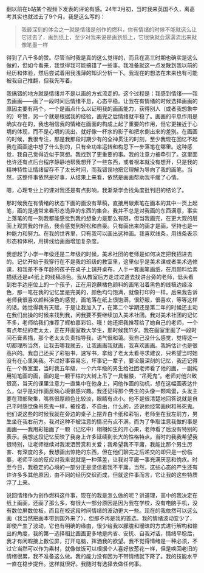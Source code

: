 翻以前在b站某个视频下发表的评论有感。24年3月初，当时我来英国不久，离高考其实也就过去了9个月。我是这么写的：

> 我最深刻的体会之一就是情绪是创作的燃料，你有情绪的时候不能就这么让它过去了，画到纸上，至少对我来说是画到纸上，它很快就会潺潺流出来就像笔墨一样

得到了八千多的赞。尽管当时我是真的这么觉得的，而且在高三时期也确实是这么做的，但如今看来，我觉得我可能搞错了一些事。我准备就这一点发散到我以前的经历和体验，然后尝试着用我浅薄的知识分析一下。我现在的想法在未来也有可能被我自己推翻，但我先写着。

我搞错的地方就是情绪并不是以画的方式流走的。这个过程是：我感到情绪——我去画画——画了一段时间后情绪平息，心态平稳。让我在有情绪的时候选择画画的原因主要有两个，一个是画点什么以证明我的画画能力，获得别人（或者我想象中的）夸赞，另一个就是根据我的经验，画完之后情绪就平稳了。画画的平息作用是确实存在的，我也相信我的情绪在画面的构成上起了重要的作用，但它更接近于心境的体现，而不是心境的流出，就好像一杯水的影子和把水倒出来的差别。在画画的时候，我很专注，那是我那段时期少有的全神贯注的时刻，至少我现在回忆不起我在画画途中想了什么别的，只有全功率运转和构思下一步落笔在哪里。这种感觉，我自己觉得近似于冥想。我找到了更重要的事。我的注意力被牵引了。这里面也许还有点后台程序静静地帮我想开了一些东西，或者根本就没有想开，只是我的精神特性让情绪留存不了太长时间，而我错误地把它理解为导向了我的画笔。当然，这整件事依然是好事，从结果上来看，依然是画画帮助我平缓了心情。

嗯，心理专业上的课对我还是有点影响，我渐渐学会找角度批判旧的结论了。

那时候我在有情绪的状态下画的画没有草稿，直接用碳素笔在画本的其中一页上起笔，画的是通常来看形态诡异的东西的集合。我并不总是对我画的东西满意，事实上落笔的每一刻我都能感觉到我的想象力是那么有限，但当我画完，在更大观的层面上观赏我的作品，我会感觉到轻松和自豪。只有画出来的画才是画，坚持也是一种能力和努力。在我的世界里，只有我可以画出这种画。我喜欢线条，用线条表示形态和体积，用排线给画面增加复杂度。

我想起了小学一年级还是二年级的时候，美术社团的老师是如何决定把我招进去的。记忆开始于我穿行在不是我的班级的教室里，这里似乎是美术课或者美术选修课，和我差不多年龄的孩子在桌子上铺开桌布，人手一套画笔画纸，在用颜料给素描纸还是a4纸上的线稿涂色。我从教室后方走过过道去找讲台旁的老师，低头看到右手边座位上的一个孩子，正在用饱蘸橘色颜料的画笔沿着黑色的线稿边缘涂色，那一笔在我的记忆里是完美的，颜色均匀饱满，就像打印的一样。后来我告诉老师我很喜欢颜料涂色的感觉，画笔落在纸上很饱满，很舒服，很喜欢，等等这样的话。她觉得我有天赋，于是让我加入了，在第二个学期还是第二年的时候还主动在我们出操的时候来找到我，问我要不要继续加入美术社团。我对美术社团的记忆不多，老师给我们推荐了辉柏嘉彩铅。哦！她还把我推荐给了她自己的老师，一个有点年纪的老太太，正在开画室教大学生，那时候我11岁。我在画室里画了一段时间石膏素描，那个老太太负责指导我，语气很和蔼。我自己没什么感觉，觉得这一切都理所当然，让我去哪我就去，让我画画我就画，我喜欢画画。我妈估计也是很高兴的。我自己还买了彩铅书，速写书，拿给了老太太看寻求建议，只希望当时她没有在心里笑我。不过好事容易忘，坏事记一辈子，要论最深刻的记忆，我还记得在一个教室里，当时我五年级，一个六年级的男生给社团老师看了他的画，一副纯用铅笔画的画，画的是一颗干枯的大树上吊了一具骷髅，“吊死鬼”。老师对他兴致很高，当天的课里注意力一直集中在他身上，问他作画的动机，想在这幅画表达什么，似乎是对作画反映心境很感兴趣。我还记得那个男生的头像一颗鸡蛋，头发主要在顶部聚集，嘴唇很厚颜色比较淡，眼睛有点小。他不是很清楚地回答说就是自己平时感觉像吊死鬼一样，被拴着，不自由，什么的，还说他经常画树和吊死鬼。他们说这些的时候我就在旁边的桌子上摆弄白卡纸和彩铅，老师坐在我左前方，男生坐在我右前方。我对这种不被注意的情况有点不满，而为了争取注意我做的事是画画——我用彩铅画了一颗（记忆中）栩栩如生的开心果，老师看了后没有特别的表示。我想这段记忆反映了我身上许多延续到长大的性格特点。当时的我我希望我很特别，让老师继续对我泼洒赞赏和关爱；我希望我不平庸，我能比那个男生厉害、有深度的多。我想画出惊艳的东西，但在他们聊完之后递交的却只是一份临摹，老师平淡的反应对我来说就是一种落差，让我对平庸一事充满厌恶和愧疚。时至今日，我稳定的心境的一部分正是坚信着我不平庸。当然，这些心态的产生还有许许多多其他原因，由不同的经历交织而成，但就这件事而言，它让我的这些特质浮了上来。

说回情绪作为创作燃料这件事，现在的我是怎么做的呢？讲道理，高中的我决定在纸上画画，还画了那么多，有很大一部分原因是因为我在学校，没有电脑手机，没有数位屏数位板，而且在校这段时间情绪的波动更大一些。现在的我依然可以这么画（我当然把画本带到国外来了），但那不再是我的首选。我的情绪波动变少了，即使产生了波动，它也有明确的缘由，很少给我以朦胧和暧昧的方式进行解构和输出的角度，我的第一选择相比画画更多地是内省、安抚、自我对话，情绪平稳后，我才有闲暇接上数位屏，打开电脑，挥洒我的欲望。我不觉得情绪是一种必须，不过它当然可以作为素材，就像做饭可以根据个人喜好放葱花一样，但是唤回老旧的情绪很累，我不准备这么做。我的能力没有因为不带情绪就下降了。我的技能水平一直在稳步提升。这样就很好。我随时有选择去做任何事。